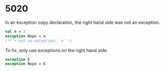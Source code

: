 # 5020

In an exception copy declaration, the right hand side was not an exception.

```sml
val e = 3
exception Nope = e
(** + not an exception: `e` *)
```

To fix, only use exceptions on the right hand side.

```sml
exception E
exception Nope = E
```

